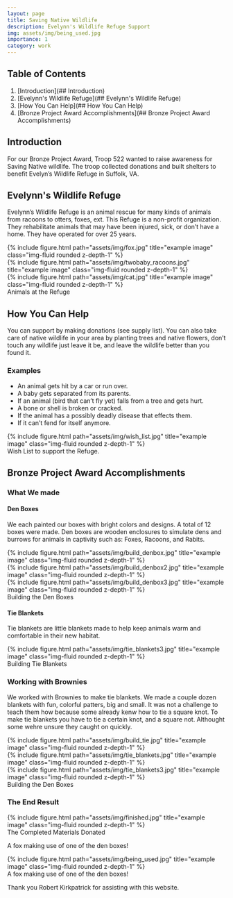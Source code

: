 ```yaml
---
layout: page
title: Saving Native Wildlife
description: Evelynn's Wildlife Refuge Support
img: assets/img/being_used.jpg
importance: 1
category: work
---
```


## Table of Contents
1. [Introduction](## Introduction)
2. [Evelynn's Wildlife Refuge](## Evelynn's Wildlife Refuge)
3. [How You Can Help](## How You Can Help)
4. [Bronze Project Award Accomplishments](## Bronze Project Award Accomplishments)

## Introduction 

For our Bronze Project Award, Troop 522 wanted to raise awareness for Saving Native wildlife. The troop collected donations and built shelters to benefit Evelyn’s Wildlife Refuge in Suffolk, VA. 

## Evelynn's Wildlife Refuge

Evelynn’s Wildlife Refuge is an animal rescue for many kinds of animals from racoons to otters, foxes, ext. This Refuge is a non-profit organization. They rehabilitate animals that may have been injured, sick, or don’t have a home. They have operated for over 25 years.

<div class="row">
    <div class="col-sm mt-3 mt-md-0">
        {% include figure.html path="assets/img/fox.jpg" title="example image" class="img-fluid rounded z-depth-1" %}
    </div>
    <div class="col-sm mt-3 mt-md-0">
        {% include figure.html path="assets/img/twobaby_racoons.jpg" title="example image" class="img-fluid rounded z-depth-1" %}
    </div>
    <div class="col-sm mt-3 mt-md-0">
        {% include figure.html path="assets/img/cat.jpg" title="example image" class="img-fluid rounded z-depth-1" %}
    </div>
</div>
<div class="caption">
    Animals at the Refuge
</div>

## How You Can Help 

You can support by making donations (see supply list). You can also take care of native wildlife in your area by planting trees and native flowers, don’t touch any wildlife just leave it be, and leave the wildlife better than  you found it.

### Examples

* An animal gets hit by a car or run over.
* A baby gets separated from its parents.
* If an animal (bird that can’t fly yet) falls from a tree and gets hurt.
* A bone or shell is broken or cracked.
* If the animal has a possibly deadly disease that effects them.
* If it can’t fend for itself anymore.

<div class="row">
    <div class="col-sm mt-3 mt-md-0">
        {% include figure.html path="assets/img/wish_list.jpg" title="example image" class="img-fluid rounded z-depth-1" %}
    </div>
</div>
<div class="caption">
    Wish List to support the Refuge.
</div>


## Bronze Project Award Accomplishments

### What We made

#### Den Boxes
We each painted our boxes with bright colors and designs. A total of 12 boxes were made.  Den boxes are wooden enclosures to simulate dens and burrows for animals in captivity such as: Foxes, Racoons, and Rabits.

<div class="row">
    <div class="col-sm mt-3 mt-md-0">
        {% include figure.html path="assets/img/build_denbox.jpg" title="example image" class="img-fluid rounded z-depth-1" %}
    </div>
    <div class="col-sm mt-3 mt-md-0">
        {% include figure.html path="assets/img/build_denbox2.jpg" title="example image" class="img-fluid rounded z-depth-1" %}
    </div>
    <div class="col-sm mt-3 mt-md-0">
        {% include figure.html path="assets/img/build_denbox3.jpg" title="example image" class="img-fluid rounded z-depth-1" %}
    </div>
</div>
<div class="caption">
    Building the Den Boxes
</div>



#### Tie Blankets

Tie blankets are little blankets made to help keep animals warm and comfortable in their new habitat.

<div class="row">
    <div class="col-sm mt-3 mt-md-0">
        {% include figure.html path="assets/img/tie_blankets3.jpg" title="example image" class="img-fluid rounded z-depth-1" %}
    </div>
</div>
<div class="caption">
    Building Tie Blankets
</div>


### Working with Brownies

We worked with Brownies to make tie blankets.  We made a couple dozen blankets with fun, colorful patters, big and small. It was not a challenge to teach them how because some already kenw how to tie a square knot.  To make tie blankets you have to tie a certain knot, and a square not.  Althought some wehre unsure they caught on quickly.

<div class="row">
    <div class="col-sm mt-3 mt-md-0">
        {% include figure.html path="assets/img/build_tie.jpg" title="example image" class="img-fluid rounded z-depth-1" %}
    </div>
    <div class="col-sm mt-3 mt-md-0">
        {% include figure.html path="assets/img/tie_blankets.jpg" title="example image" class="img-fluid rounded z-depth-1" %}
    </div>
    <div class="col-sm mt-3 mt-md-0">
        {% include figure.html path="assets/img/tie_blankets3.jpg" title="example image" class="img-fluid rounded z-depth-1" %}
    </div>
</div>
<div class="caption">
    Building the Den Boxes
</div>

### The End Result

<div class="row">
    <div class="col-sm mt-3 mt-md-0">
        {% include figure.html path="assets/img/finished.jpg" title="example image" class="img-fluid rounded z-depth-1" %}
    </div>
</div>
<div class="caption">
    The Completed Materials Donated
</div>

A fox making use of one of the den boxes!

<div class="row">
    <div class="col-sm mt-3 mt-md-0">
        {% include figure.html path="assets/img/being_used.jpg" title="example image" class="img-fluid rounded z-depth-1" %}
    </div>
</div>
<div class="caption">
    A fox making use of one of the den boxes!
</div>



Thank you Robert Kirkpatrick for assisting with this website.
